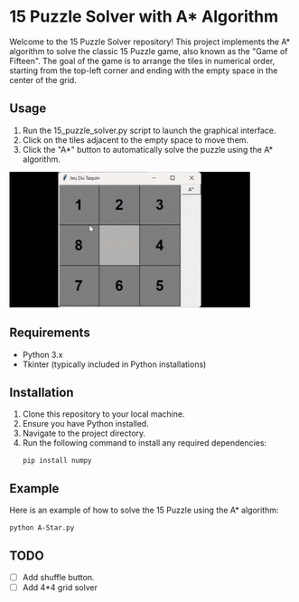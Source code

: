 # 15 Puzzle Solver with A* Algorithm
Welcome to the 15 Puzzle Solver repository! This project implements the A* algorithm to solve the classic 15 Puzzle game, also known as the "Game of Fifteen". The goal of the game is to arrange the tiles in numerical order, starting from the top-left corner and ending with the empty space in the center of the grid.  

## Usage
1. Run the 15_puzzle_solver.py script to launch the graphical interface.  
2. Click on the tiles adjacent to the empty space to move them.  
3. Click the "A*" button to automatically solve the puzzle using the A* algorithm.

![Visual Example](TaquinGit.gif)

## Requirements
- Python 3.x
- Tkinter (typically included in Python installations)

## Installation
1. Clone this repository to your local machine.  
2. Ensure you have Python installed.  
3. Navigate to the project directory.  
4. Run the following command to install any required dependencies:  
   ```
   pip install numpy
   ```

## Example
Here is an example of how to solve the 15 Puzzle using the A* algorithm:  
```
python A-Star.py
```


## TODO
- [ ] Add shuffle button.
- [ ] Add 4\*4 grid solver
